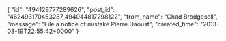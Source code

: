  {
   "id": "494129777289626",
   "post_id": "462493170453287_494044817298122",
   "from_name": "Chad Brodgesell",
   "message": "File a notice of mistake Pierre Daoust",
   "created_time": "2013-03-19T22:55:42+0000"
 }
